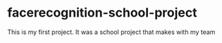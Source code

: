 # facerecognition-school-project
This is my first project. It was a school project that makes with my team

